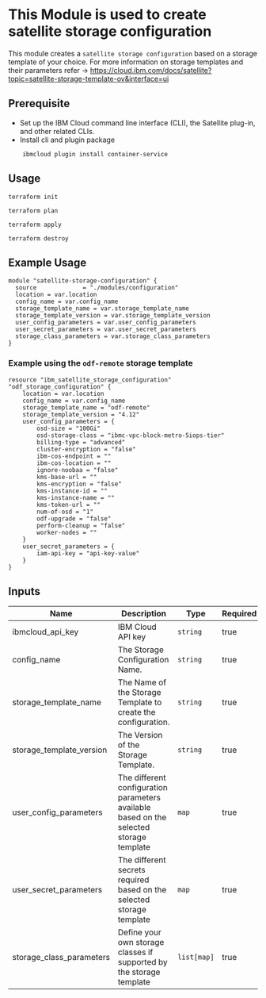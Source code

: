 # This Module is used to create satellite storage configuration

This module creates a `satellite storage configuration` based on a storage template of your choice. For more information on storage templates and their parameters refer -> https://cloud.ibm.com/docs/satellite?topic=satellite-storage-template-ov&interface=ui 

## Prerequisite

* Set up the IBM Cloud command line interface (CLI), the Satellite plug-in, and other related CLIs.
* Install cli and plugin package
```console
    ibmcloud plugin install container-service
```
## Usage

```
terraform init
```
```
terraform plan
```
```
terraform apply
```
```
terraform destroy
```
## Example Usage

``` hcl
module "satellite-storage-configuration" {
  source             = "./modules/configuration"
  location = var.location
  config_name = var.config_name
  storage_template_name = var.storage_template_name
  storage_template_version = var.storage_template_version
  user_config_parameters = var.user_config_parameters
  user_secret_parameters = var.user_secret_parameters
  storage_class_parameters = var.storage_class_parameters
} 
```

### Example using the `odf-remote` storage template
``` hcl
resource "ibm_satellite_storage_configuration" "odf_storage_configuration" {
    location = var.location
    config_name = var.config_name
    storage_template_name = "odf-remote"
    storage_template_version = "4.12"
    user_config_parameters = {
        osd-size = "100Gi"
        osd-storage-class = "ibmc-vpc-block-metro-5iops-tier"
        billing-type = "advanced"
        cluster-encryption = "false"
        ibm-cos-endpoint = ""
        ibm-cos-location = ""
        ignore-noobaa = "false"
        kms-base-url = ""
        kms-encryption = "false"
        kms-instance-id = ""
        kms-instance-name = ""
        kms-token-url = ""
        num-of-osd = "1"
        odf-upgrade = "false"
        perform-cleanup = "false"
        worker-nodes = ""	
    }
    user_secret_parameters = {
        iam-api-key = "api-key-value"
    }
}
```

<!-- BEGINNING OF PRE-COMMIT-TERRAFORM DOCS HOOK -->
## Inputs

| Name | Description | Type | Required |
|------|-------------|------|---------|
| ibmcloud\_api\_key | IBM Cloud API key | `string` | true |
| config_name | The Storage Configuration Name. | `string` | true |
| storage_template_name | The Name of the Storage Template to create the configuration. | `string` | true |
| storage_template_version | The Version of the Storage Template. | `string` | true |
| user_config_parameters | The different configuration parameters available based on the selected storage template | `map` | true |
| user_secret_parameters | The different secrets required based on the selected storage template | `map` | true |
| storage_class_parameters | Define your own storage classes if supported by the storage template | `list[map]` | true |

<!-- END OF PRE-COMMIT-TERRAFORM DOCS HOOK -->